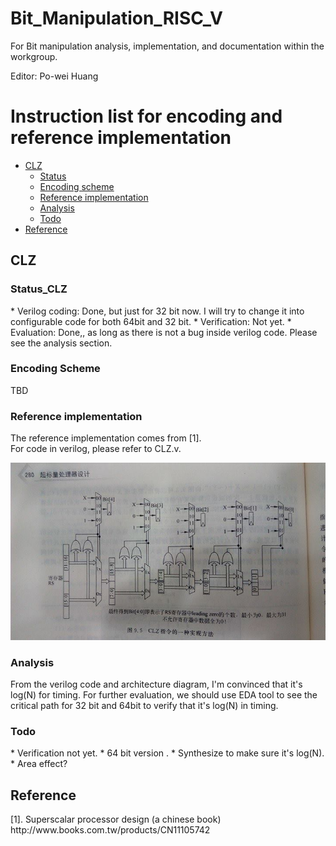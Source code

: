 # Bit_Manipulation_RISC_V  

For Bit manipulation analysis, implementation, and documentation within the workgroup.  

Editor: Po-wei Huang  

Instruction list for encoding and reference implementation
==================
*   [CLZ](#clz)
    *   [Status](#status_clz)
    *   [Encoding scheme](#encoding_clz)
    *   [Reference implementation](#ref_clz)
    *   [Analysis](#analysis_clz)
    *   [Todo](#todo_clz)
*   [Reference](#ref)
<h2 id="clz">CLZ</h2>
<h3 id="status_clz">Status_CLZ</h3>
    * Verilog coding: Done, but just for 32 bit now. I will try to change it into configurable code for both 64bit and 32 bit.
    * Verification: Not yet.
    * Evaluation: Done,, as long as there is not a bug inside verilog code. Please see the analysis section. </br>
<h3 id="encoding_clz">Encoding Scheme</h3>
TBD
<h3 id="ref_clz">Reference implementation</h3>  
The reference implementation comes from [1]. <br/>
For code in verilog, please refer to CLZ.v.  

![ref_clz](./CLZ_picture.png) 

<h3 id="analysis_clz">Analysis</h3>
From the verilog code and architecture diagram, I'm convinced that it's log(N) for timing. 
For further evaluation, we should use EDA tool to see the critical path for 32 bit and 64bit to verify that it's log(N) in timing.

<h3 id="todo_clz">Todo</h3>
    * Verification not yet. 
    * 64 bit version .
    * Synthesize to make sure it's log(N).
    * Area effect?

<h2 id="ref">Reference</h2>
[1]. Superscalar processor design (a chinese book) <br/>
http://www.books.com.tw/products/CN11105742


